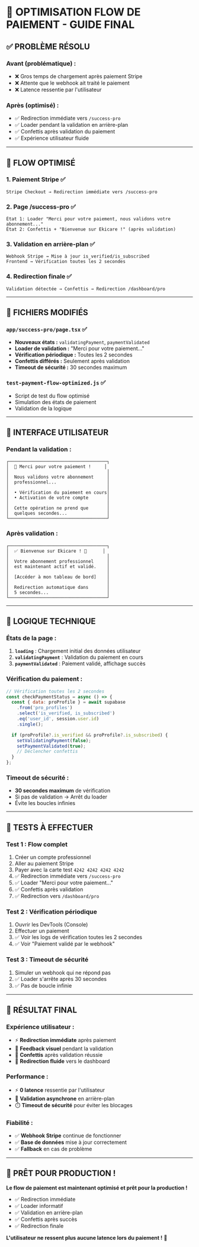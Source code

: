 # 🚀 OPTIMISATION FLOW DE PAIEMENT - GUIDE FINAL

## ✅ PROBLÈME RÉSOLU

### **Avant (problématique) :**
- ❌ Gros temps de chargement après paiement Stripe
- ❌ Attente que le webhook ait traité le paiement
- ❌ Latence ressentie par l'utilisateur

### **Après (optimisé) :**
- ✅ Redirection immédiate vers `/success-pro`
- ✅ Loader pendant la validation en arrière-plan
- ✅ Confettis après validation du paiement
- ✅ Expérience utilisateur fluide

---

## 🎯 FLOW OPTIMISÉ

### **1. Paiement Stripe ✅**
```
Stripe Checkout → Redirection immédiate vers /success-pro
```

### **2. Page /success-pro ✅**
```
État 1: Loader "Merci pour votre paiement, nous validons votre abonnement..."
État 2: Confettis + "Bienvenue sur Ekicare !" (après validation)
```

### **3. Validation en arrière-plan ✅**
```
Webhook Stripe → Mise à jour is_verified/is_subscribed
Frontend → Vérification toutes les 2 secondes
```

### **4. Redirection finale ✅**
```
Validation détectée → Confettis → Redirection /dashboard/pro
```

---

## 📁 FICHIERS MODIFIÉS

### **`app/success-pro/page.tsx`** ✅
- **Nouveaux états :** `validatingPayment`, `paymentValidated`
- **Loader de validation :** "Merci pour votre paiement..."
- **Vérification périodique :** Toutes les 2 secondes
- **Confettis différés :** Seulement après validation
- **Timeout de sécurité :** 30 secondes maximum

### **`test-payment-flow-optimized.js`** ✅
- Script de test du flow optimisé
- Simulation des états de paiement
- Validation de la logique

---

## 🎨 INTERFACE UTILISATEUR

### **Pendant la validation :**
```
┌─────────────────────────────────────┐
│  🔄 Merci pour votre paiement !     │
│                                     │
│  Nous validons votre abonnement     │
│  professionnel...                   │
│                                     │
│  • Vérification du paiement en cours│
│  • Activation de votre compte       │
│                                     │
│  Cette opération ne prend que       │
│  quelques secondes...               │
└─────────────────────────────────────┘
```

### **Après validation :**
```
┌─────────────────────────────────────┐
│  ✅ Bienvenue sur Ekicare ! 🎉      │
│                                     │
│  Votre abonnement professionnel     │
│  est maintenant actif et validé.    │
│                                     │
│  [Accéder à mon tableau de bord]    │
│                                     │
│  Redirection automatique dans       │
│  5 secondes...                      │
└─────────────────────────────────────┘
```

---

## 🔧 LOGIQUE TECHNIQUE

### **États de la page :**
1. **`loading`** : Chargement initial des données utilisateur
2. **`validatingPayment`** : Validation du paiement en cours
3. **`paymentValidated`** : Paiement validé, affichage succès

### **Vérification du paiement :**
```javascript
// Vérification toutes les 2 secondes
const checkPaymentStatus = async () => {
  const { data: proProfile } = await supabase
    .from('pro_profiles')
    .select('is_verified, is_subscribed')
    .eq('user_id', session.user.id)
    .single();

  if (proProfile?.is_verified && proProfile?.is_subscribed) {
    setValidatingPayment(false);
    setPaymentValidated(true);
    // Déclencher confettis
  }
};
```

### **Timeout de sécurité :**
- **30 secondes maximum** de vérification
- Si pas de validation → Arrêt du loader
- Évite les boucles infinies

---

## 🧪 TESTS À EFFECTUER

### **Test 1 : Flow complet**
1. Créer un compte professionnel
2. Aller au paiement Stripe
3. Payer avec la carte test `4242 4242 4242 4242`
4. ✅ Redirection immédiate vers `/success-pro`
5. ✅ Loader "Merci pour votre paiement..."
6. ✅ Confettis après validation
7. ✅ Redirection vers `/dashboard/pro`

### **Test 2 : Vérification périodique**
1. Ouvrir les DevTools (Console)
2. Effectuer un paiement
3. ✅ Voir les logs de vérification toutes les 2 secondes
4. ✅ Voir "Paiement validé par le webhook"

### **Test 3 : Timeout de sécurité**
1. Simuler un webhook qui ne répond pas
2. ✅ Loader s'arrête après 30 secondes
3. ✅ Pas de boucle infinie

---

## 🎉 RÉSULTAT FINAL

### **Expérience utilisateur :**
- ⚡ **Redirection immédiate** après paiement
- 🎯 **Feedback visuel** pendant la validation
- 🎊 **Confettis** après validation réussie
- 🚀 **Redirection fluide** vers le dashboard

### **Performance :**
- ⚡ **0 latence** ressentie par l'utilisateur
- 🔄 **Validation asynchrone** en arrière-plan
- ⏱️ **Timeout de sécurité** pour éviter les blocages

### **Fiabilité :**
- ✅ **Webhook Stripe** continue de fonctionner
- ✅ **Base de données** mise à jour correctement
- ✅ **Fallback** en cas de problème

---

## 🚀 PRÊT POUR PRODUCTION !

**Le flow de paiement est maintenant optimisé et prêt pour la production !**

- ✅ Redirection immédiate
- ✅ Loader informatif
- ✅ Validation en arrière-plan
- ✅ Confettis après succès
- ✅ Redirection finale

**L'utilisateur ne ressent plus aucune latence lors du paiement !** 🎯
